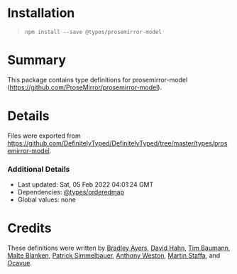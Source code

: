 # Installation
> `npm install --save @types/prosemirror-model`

# Summary
This package contains type definitions for prosemirror-model (https://github.com/ProseMirror/prosemirror-model).

# Details
Files were exported from https://github.com/DefinitelyTyped/DefinitelyTyped/tree/master/types/prosemirror-model.

### Additional Details
 * Last updated: Sat, 05 Feb 2022 04:01:24 GMT
 * Dependencies: [@types/orderedmap](https://npmjs.com/package/@types/orderedmap)
 * Global values: none

# Credits
These definitions were written by [Bradley Ayers](https://github.com/bradleyayers), [David Hahn](https://github.com/davidka), [Tim Baumann](https://github.com/timjb), [Malte Blanken](https://github.com/neknalb), [Patrick Simmelbauer](https://github.com/patsimm), [Anthony Weston](https://github.com/AnthonyWeston), [Martin Staffa](https://github.com/Narretz), and [Ocavue](https://github.com/ocavue).
